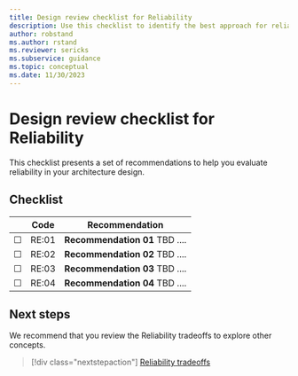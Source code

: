 ```yaml
---
title: Design review checklist for Reliability
description: Use this checklist to identify the best approach for reliability of your low-code workload.
author: robstand
ms.author: rstand
ms.reviewer: sericks
ms.subservice: guidance
ms.topic: conceptual
ms.date: 11/30/2023
---
```


# Design review checklist for Reliability

This checklist presents a set of recommendations to help you evaluate reliability in your architecture design.

## Checklist

|&nbsp;|Code  |Recommendation  |
|-|-|-|
| &#9744; | RE:01  | **Recommendation 01** TBD ....  |
| &#9744; | RE:02 | **Recommendation 02** TBD ....   |
| &#9744; | RE:03 | **Recommendation 03** TBD ....  |
| &#9744; | RE:04 | **Recommendation 04** TBD ....  |

## Next steps

We recommend that you review the Reliability tradeoffs to explore other concepts.

> [!div class="nextstepaction"]
> [Reliability tradeoffs](tradeoffs.md)